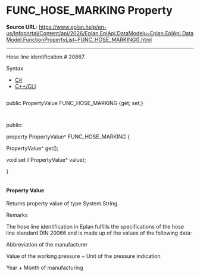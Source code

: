 # FUNC_HOSE_MARKING Property

**Source URL:** https://www.eplan.help/en-us/Infoportal/Content/api/2026/Eplan.EplApi.DataModelu~Eplan.EplApi.DataModel.FunctionPropertyList~FUNC_HOSE_MARKING().html

---

Hose line identification # 20867.

Syntax

- [C#](#i-syntax-CS)
- [C++/CLI](#i-syntax-CPP2005)

```
```
public PropertyValue FUNC_HOSE_MARKING {get; set;}
```
```

```
```
public:

property PropertyValue^ FUNC_HOSE_MARKING {

   PropertyValue^ get();

   void set (    PropertyValue^ value);

}
```
```

#### Property Value

Returns property value of type System.String.

Remarks

The hose line identification in Eplan fulfills the specifications of the hose line standard DIN 20066 and is made up of the values of the following data:

Abbreviation of the manufacturer

Value of the working pressure + Unit of the pressure indication

Year + Month of manufacturing
